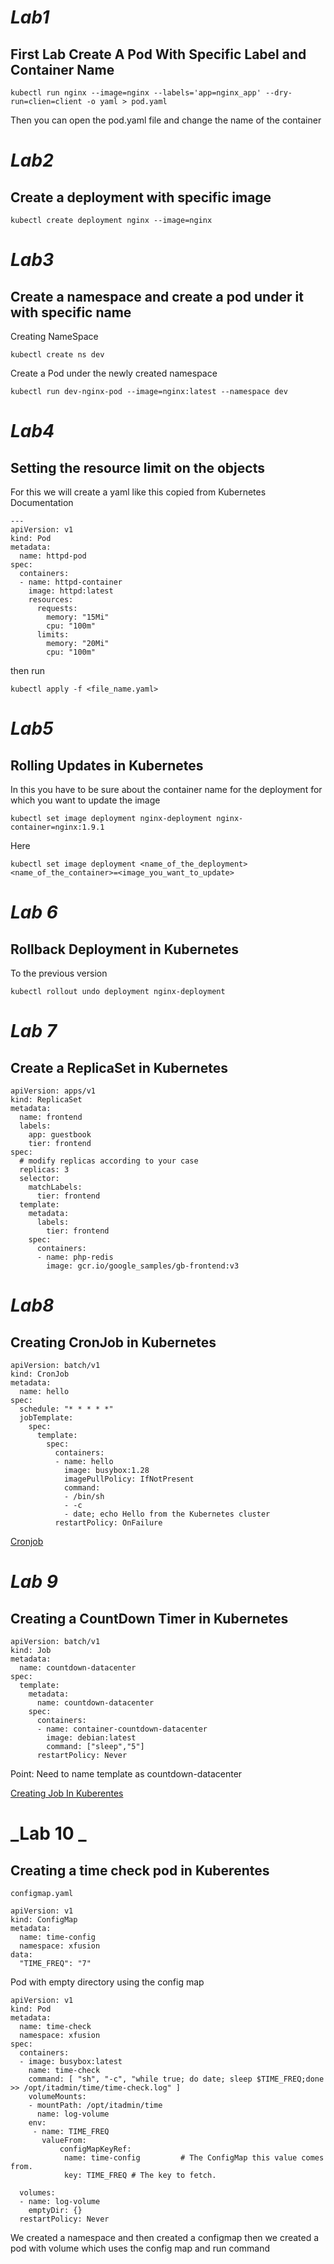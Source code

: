 # _*Lab1*_

## First Lab Create A Pod With Specific Label and Container Name

`kubectl run nginx --image=nginx --labels='app=nginx_app' --dry-run=clien=client -o yaml > pod.yaml`

Then you can open the pod.yaml file and change the name of the container

# _*Lab2*_

## Create a deployment with specific image

`kubectl create deployment nginx --image=nginx`

# _*Lab3*_

## Create a namespace and create a pod under it with specific name

Creating NameSpace

`kubectl create ns dev`

Create a Pod under the newly created namespace

`kubectl run dev-nginx-pod --image=nginx:latest --namespace dev`

# _*Lab4*_

## Setting the resource limit on the objects

For this we will create a yaml like this copied from Kubernetes Documentation

```
---
apiVersion: v1
kind: Pod
metadata:
  name: httpd-pod
spec:
  containers:
  - name: httpd-container
    image: httpd:latest
    resources:
      requests:
        memory: "15Mi"
        cpu: "100m"
      limits:
        memory: "20Mi"
        cpu: "100m"
```

then run

```
kubectl apply -f <file_name.yaml>
```

# **_Lab5_**

## Rolling Updates in Kubernetes

In this you have to be sure about the container name for the deployment for which you want to update the image

```
kubectl set image deployment nginx-deployment nginx-container=nginx:1.9.1
```

Here

```
kubectl set image deployment <name_of_the_deployment> <name_of_the_container>=<image_you_want_to_update>
```

# **_Lab 6_**

## Rollback Deployment in Kubernetes

To the previous version

```
kubectl rollout undo deployment nginx-deployment
```

# **_Lab 7_**

## Create a ReplicaSet in Kubernetes

```
apiVersion: apps/v1
kind: ReplicaSet
metadata:
  name: frontend
  labels:
    app: guestbook
    tier: frontend
spec:
  # modify replicas according to your case
  replicas: 3
  selector:
    matchLabels:
      tier: frontend
  template:
    metadata:
      labels:
        tier: frontend
    spec:
      containers:
      - name: php-redis
        image: gcr.io/google_samples/gb-frontend:v3
```

# **_Lab8_**

## Creating CronJob in Kubernetes

```
apiVersion: batch/v1
kind: CronJob
metadata:
  name: hello
spec:
  schedule: "* * * * *"
  jobTemplate:
    spec:
      template:
        spec:
          containers:
          - name: hello
            image: busybox:1.28
            imagePullPolicy: IfNotPresent
            command:
            - /bin/sh
            - -c
            - date; echo Hello from the Kubernetes cluster
          restartPolicy: OnFailure

```

[Cronjob](https://kubernetes.io/docs/tasks/job/automated-tasks-with-cron-jobs/)

# **_Lab 9_**

## Creating a CountDown Timer in Kubernetes

```
apiVersion: batch/v1
kind: Job
metadata:
  name: countdown-datacenter
spec:
  template:
    metadata:
      name: countdown-datacenter
    spec:
      containers:
      - name: container-countdown-datacenter
        image: debian:latest
        command: ["sleep","5"]
      restartPolicy: Never
```

Point: Need to name template as countdown-datacenter

[Creating Job In Kuberentes](https://kubernetes.io/docs/concepts/workloads/controllers/job/)

# **_Lab 10 _**

## Creating a time check pod in Kuberentes

`configmap.yaml`

```
apiVersion: v1
kind: ConfigMap
metadata:
  name: time-config
  namespace: xfusion
data:
  "TIME_FREQ": "7"
```

Pod with empty directory using the config map

```
apiVersion: v1
kind: Pod
metadata:
  name: time-check
  namespace: xfusion
spec:
  containers:
  - image: busybox:latest
    name: time-check
    command: [ "sh", "-c", "while true; do date; sleep $TIME_FREQ;done >> /opt/itadmin/time/time-check.log" ]
    volumeMounts:
    - mountPath: /opt/itadmin/time
      name: log-volume
    env:
     - name: TIME_FREQ
       valueFrom:
           configMapKeyRef:
            name: time-config         # The ConfigMap this value comes from.
            key: TIME_FREQ # The key to fetch.

  volumes:
  - name: log-volume
    emptyDir: {}
  restartPolicy: Never
```

We created a namespace and then created a configmap then we created a pod with volume which uses the config map and run command

